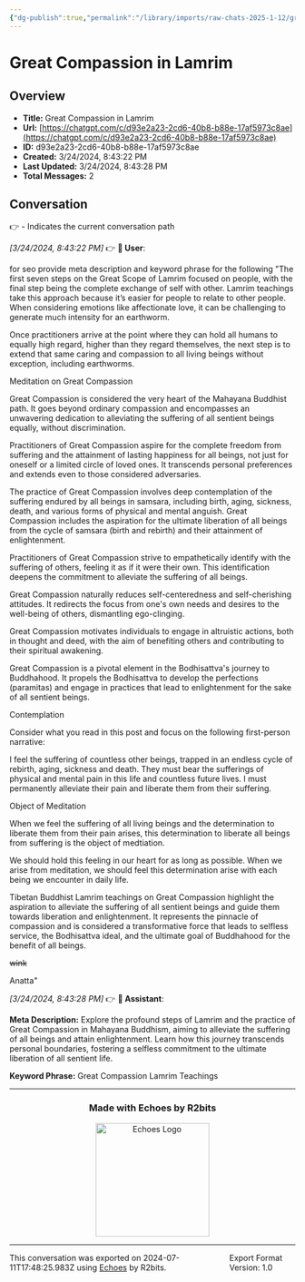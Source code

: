 ```yaml
---
{"dg-publish":true,"permalink":"/library/imports/raw-chats-2025-1-12/great-compassion-in-lamrim/"}
---
```


# Great Compassion in Lamrim

## Overview
- **Title:** Great Compassion in Lamrim
- **Url:** [https://chatgpt.com/c/d93e2a23-2cd6-40b8-b88e-17af5973c8ae](https://chatgpt.com/c/d93e2a23-2cd6-40b8-b88e-17af5973c8ae)
- **ID:** d93e2a23-2cd6-40b8-b88e-17af5973c8ae
- **Created:** 3/24/2024, 8:43:22 PM
- **Last Updated:** 3/24/2024, 8:43:28 PM
- **Total Messages:** 2

## Conversation
👉 - Indicates the current conversation path

<i>[3/24/2024, 8:43:22 PM]</i> 👉 <b>👤 User</b>: 

for seo provide meta description and keyword phrase for the following "The first seven steps on the Great Scope of Lamrim focused on people, with the final step being the complete exchange of self with other. Lamrim teachings take this approach because it’s easier for people to relate to other people. When considering emotions like affectionate love, it can be challenging to generate much intensity for an earthworm.

Once practitioners arrive at the point where they can hold all humans to equally high regard, higher than they regard themselves, the next step is to extend that same caring and compassion to all living beings without exception, including earthworms.

Meditation on Great Compassion

Great Compassion is considered the very heart of the Mahayana Buddhist path. It goes beyond ordinary compassion and encompasses an unwavering dedication to alleviating the suffering of all sentient beings equally, without discrimination. 

Practitioners of Great Compassion aspire for the complete freedom from suffering and the attainment of lasting happiness for all beings, not just for oneself or a limited circle of loved ones. It transcends personal preferences and extends even to those considered adversaries.

The practice of Great Compassion involves deep contemplation of the suffering endured by all beings in samsara, including birth, aging, sickness, death, and various forms of physical and mental anguish. Great Compassion includes the aspiration for the ultimate liberation of all beings from the cycle of samsara (birth and rebirth) and their attainment of enlightenment.

Practitioners of Great Compassion strive to empathetically identify with the suffering of others, feeling it as if it were their own. This identification deepens the commitment to alleviate the suffering of all beings.

Great Compassion naturally reduces self-centeredness and self-cherishing attitudes. It redirects the focus from one's own needs and desires to the well-being of others, dismantling ego-clinging.

Great Compassion motivates individuals to engage in altruistic actions, both in thought and deed, with the aim of benefiting others and contributing to their spiritual awakening.

Great Compassion is a pivotal element in the Bodhisattva's journey to Buddhahood. It propels the Bodhisattva to develop the perfections (paramitas) and engage in practices that lead to enlightenment for the sake of all sentient beings.

Contemplation

Consider what you read in this post and focus on the following first-person narrative:

I feel the suffering of countless other beings, trapped in an endless cycle of rebirth, aging, sickness and death. They must bear the sufferings of physical and mental pain in this life and countless future lives. I must permanently alleviate their pain and liberate them from their suffering.

Object of Meditation

When we feel the suffering of all living beings and the determination to liberate them from their pain arises, this determination to liberate all beings from suffering is the object of medtiation.

We should hold this feeling in our heart for as long as possible. When we arise from meditation, we should feel this determination arise with each being we encounter in daily life.

Tibetan Buddhist Lamrim teachings on Great Compassion highlight the aspiration to alleviate the suffering of all sentient beings and guide them towards liberation and enlightenment. It represents the pinnacle of compassion and is considered a transformative force that leads to selfless service, the Bodhisattva ideal, and the ultimate goal of Buddhahood for the benefit of all beings.

~~wink~~

Anatta"<br>

<i>[3/24/2024, 8:43:28 PM]</i> 👉 <b>🤖 Assistant</b>: 

**Meta Description:**
Explore the profound steps of Lamrim and the practice of Great Compassion in Mahayana Buddhism, aiming to alleviate the suffering of all beings and attain enlightenment. Learn how this journey transcends personal boundaries, fostering a selfless commitment to the ultimate liberation of all sentient life.

**Keyword Phrase:**
Great Compassion Lamrim Teachings<br>

---

<div align="center">

### Made with Echoes by R2bits

<a href="https://echoes.r2bits.com">
  <img src="https://images.squarespace-cdn.com/content/v1/6493af4741c13939d335f0b8/18b27467-2da2-43b7-8d44-234bccf4f462/MINI_ECHOES_LOGO_NORMAL_WHITE_TEXT_SMALL-05-14+%281%29.png?format=300w" alt="Echoes Logo" width="200"/>
</a>

</div>

---

<div style="display: flex; justify-content: space-between;">
  <span>This conversation was exported on 2024-07-11T17:48:25.983Z using <a href="https://echoes.r2bits.com">Echoes</a> by R2bits.</span>
  <span>Export Format Version: 1.0</span>
</div>

